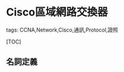 # Cisco區域網路交換器

tags: CCNA,Network,Cisco,通訊,Protocol,證照

[TOC]

## 名詞定義

<!--sec data-title="Hub、橋接器、Switch" data-id="1" data-nopdf="true" data-collapse=false ces-->

<!--endsec-->